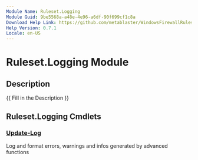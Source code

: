 ```yaml
---
Module Name: Ruleset.Logging
Module Guid: 9be5568a-a48e-4e96-a6df-90f699cf1c8a
Download Help Link: https://github.com/metablaster/WindowsFirewallRuleset/tree/master/Config/HelpContent/0.7.1
Help Version: 0.7.1
Locale: en-US
---
```


# Ruleset.Logging Module

## Description

{{ Fill in the Description }}

## Ruleset.Logging Cmdlets

### [Update-Log](Update-Log.md)

Log and format errors, warnings and infos generated by advanced functions
